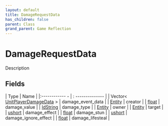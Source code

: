 ```yaml
---
layout: default
title: DamageRequestData
has_children: false
parent: Class
grand_parent: Game Reflection
---
```

# DamageRequestData
Description 

## Fields
| Type | Name |
|:------------ - | : -------------- |
| Vector< [UnitPlayerDamageData](game-reflection/classes/unit_player_damage_data.md) > | damage_event_data |
| [Entity](game-reflection/classes/entity.md) | creator |
| [float](game-reflection/components/float.md) | damage_value |
| [IdString](game-reflection/components/id_string.md) | damage_type |
| [Entity](game-reflection/classes/entity.md) | owner |
| [Entity](game-reflection/classes/entity.md) | target |
| [ushort](game-reflection/enums/ushort.md) | damage_effect |
| [float](game-reflection/components/float.md) | damage_stun |
| [ushort](game-reflection/enums/ushort.md) | damage_ignore_effect |
| [float](game-reflection/components/float.md) | damage_lifesteal |
